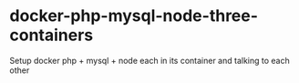 # docker-php-mysql-node-three-containers
Setup docker php + mysql + node each in its container and talking to each other
